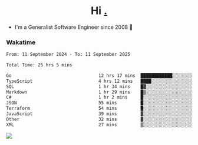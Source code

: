 <h1 align="center">Hi <a href="https://www.hackerrank.com/erasmosaraujo">.</a></h1>
 
- I'm a Generalist Software Engineer  since 2008 🚀
<!--  
<p align="left">
  <a href="https://github.com/erasmosoares/github-readme-stats">
    <img
      align="center"
      src="https://github-readme-stats.vercel.app/api/top-langs/?username=erasmosoares&theme=radical&layout=compact"
    />
  </a>
  <a href="https://github.com/erasmosoares/github-readme-stats">
    [![Harlok's WakaTime stats](https://github-readme-stats.vercel.app/api/wakatime?username=ffflabs)](https://github.com/anuraghazra/github-readme-stats)
  </a>
</p>

<!--
 ### Repo 
 
<p align="left">
 <a href="https://github.com/erasmosoares/github-readme-stats">
    <img
      align="center"
      height="165"
      src="https://github-readme-stats.vercel.app/api/pin?username=erasmosoares&repo=sample-node&title_color=fff&icon_color=f9f9f9&text_color=9f9f9f&bg_color=151515"
    />
  </a>
  <a href="https://github.com/erasmosoares/github-readme-stats">
    <img
      align="center"
      height="165"
      src="https://github-readme-stats.vercel.app/api/pin?username=erasmosoares&repo=sample-node&title_color=fff&icon_color=f9f9f9&text_color=9f9f9f&bg_color=151515"
    />
  </a>
</p>
-->

 ### Wakatime 

<!--START_SECTION:waka-->

```txt
From: 11 September 2024 - To: 11 September 2025

Total Time: 25 hrs 5 mins

Go                                 12 hrs 17 mins  ████████████░░░░░░░░░░░░░   47.99 %
TypeScript                         4 hrs 12 mins   ████░░░░░░░░░░░░░░░░░░░░░   16.44 %
SQL                                1 hr 34 mins    █▓░░░░░░░░░░░░░░░░░░░░░░░   06.17 %
Markdown                           1 hr 29 mins    █▒░░░░░░░░░░░░░░░░░░░░░░░   05.79 %
C#                                 1 hr 2 mins     █░░░░░░░░░░░░░░░░░░░░░░░░   04.07 %
JSON                               55 mins         █░░░░░░░░░░░░░░░░░░░░░░░░   03.63 %
Terraform                          54 mins         █░░░░░░░░░░░░░░░░░░░░░░░░   03.56 %
JavaScript                         39 mins         ▓░░░░░░░░░░░░░░░░░░░░░░░░   02.57 %
Other                              32 mins         ▓░░░░░░░░░░░░░░░░░░░░░░░░   02.08 %
XML                                27 mins         ▒░░░░░░░░░░░░░░░░░░░░░░░░   01.78 %
```

<!--END_SECTION:waka-->

![](https://komarev.com/ghpvc/?username=erasmosoares&color=brightgreen)
